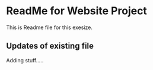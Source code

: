 # ReadMe for Website Project



This is Readme file for this exesize.

## Updates of existing file

Adding stuff.....
